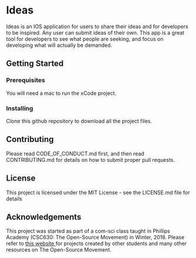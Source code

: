 # Ideas
Ideas is an IOS application for users to share their ideas and for developers to be inspired. Any user can submit ideas of their own. This app is a great tool for developers to see what people are seeking, and focus on developing what will actually be demanded.

## Getting Started

### Prerequisites
You will need a mac to run the xCode project.

### Installing
Clone this github repository to download all the project files.

## Contributing
Please read CODE_OF_CONDUCT.md first, and then read CONTRIBUTING.md for details on how to submit proper pull requests.

## License
This project is licensed under the MIT License - see the LICENSE.md file for details

## Acknowledgements
This project was started as part of a com-sci class taught in Phillips Academy (CSC630: The Open-Source Movement) in Winter, 2018. Please refer to <a href = "https://nzufelt.github.io/open_source_movement_csc630/index.html"> this website </a> for projects created by other students and many other resources on The Open-Source Movement.
